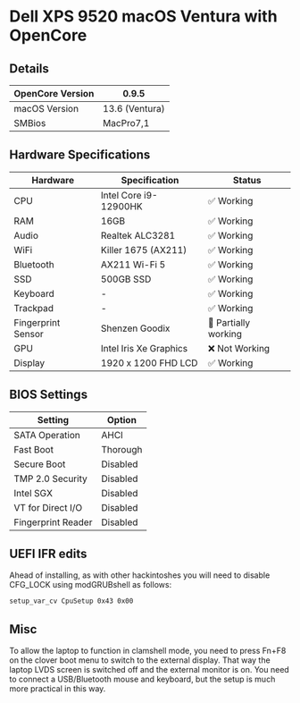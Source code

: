 # Dell XPS 9520 macOS Ventura with OpenCore

## Details

| OpenCore Version | 0.9.5 |
| --- | --- |
| macOS Version | 13.6 (Ventura) |
| SMBios | MacPro7,1 |

## Hardware Specifications

| Hardware | Specification | Status |
| --- | --- | --- |
| CPU | Intel Core i9-12900HK | ✅ Working |
| RAM | 16GB | ✅ Working |
| Audio | Realtek ALC3281 | ✅ Working |
| WiFi | Killer 1675 (AX211) | ✅ Working |
| Bluetooth | AX211 Wi-Fi 5 | ✅ Working |
| SSD | 500GB SSD | ✅ Working |
| Keyboard | - | ✅ Working |
| Trackpad | - | ✅ Working |
| Fingerprint Sensor | Shenzen Goodix | 🔶 Partially working |
| GPU | Intel Iris Xe Graphics | ❌ Not Working |
| Display | 1920 x 1200 FHD LCD | ✅ Working |

## BIOS Settings

| Setting | Option |
| --- | --- |
| SATA Operation | AHCI |
| Fast Boot | Thorough |
| Secure Boot | Disabled |
| TMP 2.0 Security | Disabled |
| Intel SGX | Disabled |
| VT for Direct I/O | Disabled |
| Fingerprint Reader | Disabled |

## UEFI IFR edits
Ahead of installing, as with other hackintoshes you will need to disable 
CFG_LOCK using modGRUBshell as follows:

```bash
setup_var_cv CpuSetup 0x43 0x00
```

## Misc
To allow the laptop to function in clamshell mode, you need to press Fn+F8 
on the clover boot menu to switch to the external display. That way the 
laptop LVDS screen is switched off and the external monitor is on. You 
need to connect a USB/Bluetooth mouse and keyboard, but the setup is much 
more practical in this way.
